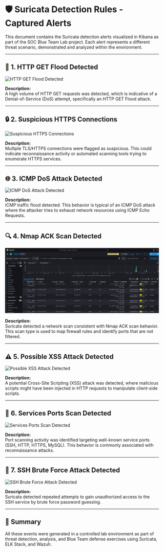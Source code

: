 
# 🛡️ Suricata Detection Rules - Captured Alerts

This document contains the Suricata detection alerts visualized in Kibana as part of the SOC Blue Team Lab project. Each alert represents a different threat scenario, demonstrated and analyzed within the environment.

---

## 🚀 1. HTTP GET Flood Detected

![HTTP GET Flood Detected](../images/HTTPSGETFloodDetected.jpg)

**Description:**  
A high volume of HTTP GET requests was detected, which is indicative of a Denial-of-Service (DoS) attempt, specifically an HTTP GET Flood attack.

---

## 🔒 2. Suspicious HTTPS Connections

![Suspicious HTTPS Connections](../images/HTTPSSuspiciousConnections.jpg)

**Description:**  
Multiple TLS/HTTPS connections were flagged as suspicious. This could indicate reconnaissance activity or automated scanning tools trying to enumerate HTTPS services.

---

## 🌐 3. ICMP DoS Attack Detected

![ICMP DoS Attack Detected](../images/ICMPDoSAttackDetected.jpg)

**Description:**  
ICMP traffic flood detected. This behavior is typical of an ICMP DoS attack where the attacker tries to exhaust network resources using ICMP Echo Requests.

---

## 🔍 4. Nmap ACK Scan Detected

![Nmap ACK Scan Detected](../../images/NMAPAckScanDetected.jpg)

**Description:**  
Suricata detected a network scan consistent with Nmap ACK scan behavior. This scan type is used to map firewall rules and identify ports that are not filtered.

---

## ⚠️ 5. Possible XSS Attack Detected

![Possible XSS Attack Detected](../images/PossibleXSSAttackDetected.jpg)

**Description:**  
A potential Cross-Site Scripting (XSS) attack was detected, where malicious scripts might have been injected in HTTP requests to manipulate client-side scripts.

---

## 🧩 6. Services Ports Scan Detected

![Services Ports Scan Detected](../images/ServicesPortsScanDetected.jpg)

**Description:**  
Port scanning activity was identified targeting well-known service ports (SSH, HTTP, HTTPS, MySQL). This behavior is commonly associated with reconnaissance attacks.

---

## 🔑 7. SSH Brute Force Attack Detected

![SSH Brute Force Attack Detected](../images/SSHBruteForceDetected.jpg)

**Description:**  
Suricata detected repeated attempts to gain unauthorized access to the SSH service by brute force password guessing.

---

## 📄 Summary

All these events were generated in a controlled lab environment as part of threat detection, analysis, and Blue Team defense exercises using Suricata, ELK Stack, and Wazuh.

